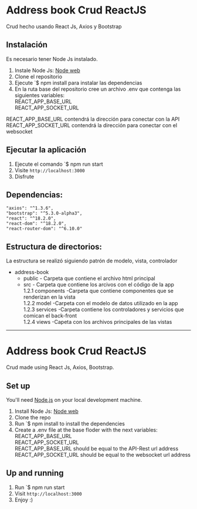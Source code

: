 # Address book Crud ReactJS  
Crud hecho usando React Js, Axios y Bootstrap  

## Instalación  

Es necesario tener Node Js instalado.  
  
1. Instale Node Js: [Node web](https://nodejs.org/)
2. Clone el repositorio
3. Ejecute `$ npm install para instalar las dependencias
4. En la ruta base del repositorio cree un archivo .env que contenga las siguientes variables:  
REACT_APP_BASE_URL  
REACT_APP_SOCKET_URL  
  
  REACT_APP_BASE_URL contendrá la dirección para conectar con la API  
  REACT_APP_SOCKET_URL contendrá la dirección para conectar con el websocket  
  
## Ejecutar la aplicación

1.  Ejecute el comando `$ npm run start
2. Visite `http://localhost:3000`
3. Disfrute

## Dependencias:
    "axios": "^1.3.6",
    "bootstrap": "^5.3.0-alpha3",
    "react": "^18.2.0",
    "react-dom": "^18.2.0",
    "react-router-dom": "^6.10.0"

## Estructura de directorios:
La estructura se realizó siguiendo patrón de modelo, vista, controlador  

* address-book  
    * public     - Carpeta que contiene el archivo html principal  
    * src        - Carpeta que contiene los arcivos con el código de la app  
    1.2.1 components   -Carpeta que contiene componentes que se renderizan en la vista  
    1.2.2 model        -Carpeta con el modelo de datos utilizado en la app  
    1.2.3 services     -Carpeta contiene los controladores y servicios que comican el back-front  
    1.2.4 views        -Capeta con los archivos principales de las vistas  
  
---
# Address book Crud ReactJS
Crud made using React Js, Axios, Bootstrap.

## Set up

You'll need [Node.js](https://nodejs.org/) on your local development machine.

1. Install Node Js: [Node web](https://nodejs.org/)
2. Clone the repo
3. Run `$ npm install to install the dependencies
4. Create a .env file at the base floder with the next variables:  
REACT_APP_BASE_URL  
REACT_APP_SOCKET_URL  
  REACT_APP_BASE_URL should be equal to the API-Rest url address  
  REACT_APP_SOCKET_URL should be equal to the websocket url address  
  
## Up and running

1.  Run `$ npm run start
2. Visit `http://localhost:3000`
3. Enjoy :)
